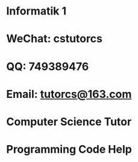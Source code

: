# Informatik 1

# WeChat: cstutorcs

# QQ: 749389476

# Email: tutorcs@163.com

# Computer Science Tutor

# Programming Code Help
